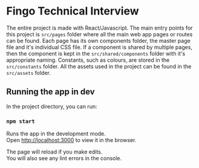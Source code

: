 # Fingo Technical Interview

The entire project is made with React/Javascript. The main entry points for this project is `src/pages` folder where all the main web app pages or routes can be found. Each page has its own components folder, the master page file and it's individual CSS file. If a component is shared by multiple pages, then the component is kept in the `src/shared/components` folder with it's appropriate naming. Constants, such as colours, are stored in the `src/constants` folder. All the assets used in the project can be found in the `src/assets` folder.

## Running the app in dev

In the project directory, you can run:

### `npm start`

Runs the app in the development mode.\
Open [http://localhost:3000](http://localhost:3000) to view it in the browser.

The page will reload if you make edits.\
You will also see any lint errors in the console.
